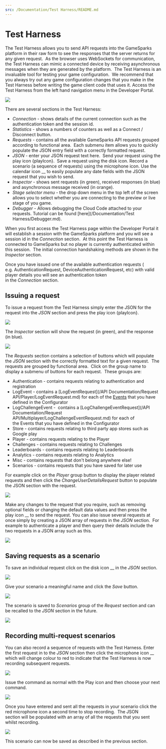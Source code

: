```yaml
---
src: /Documentation/Test Harness/README.md
---
```


# Test Harness

The Test Harness allows you to send API requests into the GameSparks platform in their raw form to see the responses that the server returns for any given request.  As the browser uses WebSockets for communication, the Test Harness can mimic a connected device by receiving asynchronous messages when they are generated by the platform.  The Test Harness is an invaluable tool for testing your game configuration.  We recommend that you always try out any game configuration changes that you make in the Test Harness before writing the game client code that uses it. Access the Test Harness from the left hand navigation menu in the Developer Portal.

![](img/TestHarness/1.jpg)

There are several sections in the Test Harness:

  * *Connection* \- shows details of the current connection such as the authentication token and the session id.
  * *Statistics* \- shows a numbers of counters as well as a Connect / Disconnect button.
  * *Requests* \- contains all the available GameSparks API requests grouped according to functional area.  Each submenu item allows you to quickly populate the JSON entry field with a correctly formatted request.
  * *JSON* \- enter your JSON request text here.  Send your request using the play icon {playIcon}.  Save a request using the disk icon. Record a scenario (a sequence of requests) using the microphone icon. Use the calendar icon __ to easily populate any date fields with the JSON request that you wish to send.
  * *Inspector* \- shows sent requests (in green), received responses (in blue) and asynchronous message received (in orange).
  * *Stage selector menu* \- the drop down menu in the top left of the screen allows you to select whether you are connecting to the preview or live stage of you game.
  * *Debugger* \- Allows debugging the Cloud Code attached to your requests. Tutorial can be found [here](/Documentation/Test Harness/Debugger.md).

When you first access the Test Harness page within the Developer Portal it will establish a session with the GameSparks platform and you will see a session id in the *Connection* section.  At this point the Test Harness is connected to GameSparks but no player is currently authenticated within this session.  The initial connection handshaking methods are shown in the *Inspector* section.

 Once you have issued one of the available authentication requests ( e.g. AuthenticationRequest, DeviceAuthenticationRequest, etc) with valid player details you will see an authentication token in the *Connection* section.

## Issuing a request

To issue a request from the Test Harness simply enter the JSON for the request into the *JSON* section and press the play icon {playIcon}.

![](img/TestHarness/2.png)

The *Inspector* section will show the request (in green), and the response (in blue).

![](img/TestHarness/3.png)

The *Requests* section contains a selection of buttons which will populate the *JSON* section with the correctly formatted text for a given request.  The requests are grouped by functional area.  Click on the group name to display a submenu of buttons for each request.  These groups are:

  * Authentication \- contains requests relating to authentication and registration
  * LogEvent \- contains a [LogEventRequest](/API Documentation/Request API/Player/LogEventRequest.md) for each of the [Events](/Documentation/Configurator/Events.md) that you have defined in the Configurator
  * LogChallengeEvent \-  contains a [LogChallengeEventRequest](/API Documentation/Request API/Multiplayer/LogChallengeEventRequest.md) for each of the Events that you have defined in the Configurator
  * Store \- contains requests relating to third party app stores such as Google play
  * Player \- contains requests relating to the Player
  * Challenges \- contains requests relating to Challenges
  * Leaderboards \- contains requests relating to Leaderboards
  * Analytics \- contains requests relating to Analytics
  * Misc \- contains requests that don't belong anywhere else!
  * Scenarios \- contains requests that you have saved for later use

For example click on the *Player* group button to display the player related requests and then click the *ChangeUserDetailsRequest* button to populate the JSON section with the request.

![](img/TestHarness/4.png)

Make any changes to the request that you require, such as removing optional fields or changing the default data values and then press the play icon __ to send the request. You can also issue several requests at once simply by creating a JSON array of requests in the *JSON* section.  For example to authenticate a player and then query their details include the two requests in a JSON array such as this.

![](img/TestHarness/5.png)

## Saving requests as a scenario

To save an individual request click on the disk icon __ in the *JSON* section.

![](img/TestHarness/6.png)

Give your scenario a meaningful name and click the *Save* button.

![](img/TestHarness/7.png)

The scenario is saved to *Scenarios* group of the *Request* section and can be recalled to the *JSON* section in the future.

![](img/TestHarness/8.png)

## Recording multi-request scenarios

You can also record a sequence of requests with the Test Harness. Enter the first request in to the *JSON* section then click the microphone icon __ which will change colour to red to indicate that the Test Harness is now recording subsequent requests.

![](img/TestHarness/9.png)

Issue the command as normal with the Play icon  and then choose your next command.

![](img/TestHarness/10.png)

Once you have entered and sent all the requests in your scenario click the red microphone icon  a second time to stop recording.  The JSON section will be populated with an array of all the requests that you sent whilst recording.

![](img/TestHarness/11.png)

This scenario can now be saved as described in the previous section.
